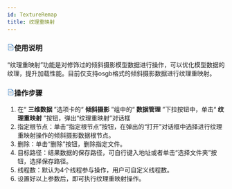 ```yaml
---
id: TextureRemap
title: 纹理重映射  
---  
```

### ![](../../../img/read.gif)使用说明

“纹理重映射”功能是对修饰过的倾斜摄影模型数据进行操作，可以优化模型数据的纹理，提升加载性能。目前仅支持osgb格式的倾斜摄影数据进行纹理重映射。

### ![](../../../img/read.gif)操作步骤
  1. 在“ **三维数据** ”选项卡的“ **倾斜摄影** ”组中的“ **数据管理** ”下拉按钮中，单击“ **纹理重映射** ”按钮，弹出“纹理重映射”对话框
  2. 指定根节点：单击“指定根节点”按钮，在弹出的“打开”对话框中选择进行纹理重映射操作的倾斜摄影数据根节点。
  3. 删除：单击“删除”按钮，删除指定文件。
  4. 目标路径：结果数据的保存路径，可自行键入地址或者单击“选择文件夹”按钮，选择保存路径。
  5. 线程数：默认为4个线程参与操作，用户可自定义线程数。 
  6. 设置好以上参数后，即可执行纹理重映射操作。





